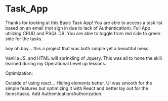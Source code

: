 # Task_App
Thanks for tooking at this Basic Task App! You are able to access a task list based on an email (not sign in due to lack of Authentication).
Full App utilizing CRUD and PSQL DB. You are able to toggle from red side to green side for the tasks. 

boy oh boy... this a project that was both simple yet a beautiful mess.

Vanilla JS, and HTML will sprinkling of Jquery. This was all to hone the skill learned during my Operational Level up lessons.


Optimization:

Outside of using react... Hiding elements better. UI was smooth for the simple features but optimizing it with React and better lay out for the items/tasks.
Add Authentication/Authorization. 
